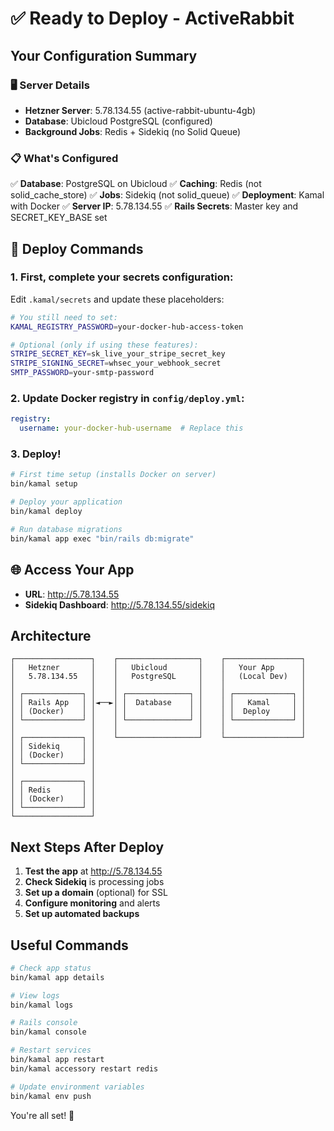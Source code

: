 # ✅ Ready to Deploy - ActiveRabbit

## Your Configuration Summary

### 🖥️ Server Details
- **Hetzner Server**: 5.78.134.55 (active-rabbit-ubuntu-4gb)
- **Database**: Ubicloud PostgreSQL (configured)
- **Background Jobs**: Redis + Sidekiq (no Solid Queue)

### 📋 What's Configured

✅ **Database**: PostgreSQL on Ubicloud
✅ **Caching**: Redis (not solid_cache_store)
✅ **Jobs**: Sidekiq (not solid_queue)
✅ **Deployment**: Kamal with Docker
✅ **Server IP**: 5.78.134.55
✅ **Rails Secrets**: Master key and SECRET_KEY_BASE set

## 🚀 Deploy Commands

### 1. First, complete your secrets configuration:

Edit `.kamal/secrets` and update these placeholders:

```bash
# You still need to set:
KAMAL_REGISTRY_PASSWORD=your-docker-hub-access-token

# Optional (only if using these features):
STRIPE_SECRET_KEY=sk_live_your_stripe_secret_key
STRIPE_SIGNING_SECRET=whsec_your_webhook_secret
SMTP_PASSWORD=your-smtp-password
```

### 2. Update Docker registry in `config/deploy.yml`:

```yaml
registry:
  username: your-docker-hub-username  # Replace this
```

### 3. Deploy!

```bash
# First time setup (installs Docker on server)
bin/kamal setup

# Deploy your application
bin/kamal deploy

# Run database migrations
bin/kamal app exec "bin/rails db:migrate"
```

## 🌐 Access Your App

- **URL**: http://5.78.134.55
- **Sidekiq Dashboard**: http://5.78.134.55/sidekiq

## Architecture

```
┌─────────────────┐    ┌──────────────────┐    ┌─────────────────┐
│   Hetzner       │    │   Ubicloud       │    │   Your App      │
│   5.78.134.55   │    │   PostgreSQL     │    │   (Local Dev)   │
│                 │    │                  │    │                 │
│ ┌─────────────┐ │    │ ┌──────────────┐ │    │ ┌─────────────┐ │
│ │ Rails App   │ │◄──►│ │  Database    │ │    │ │   Kamal     │ │
│ │ (Docker)    │ │    │ │              │ │    │ │  Deploy     │ │
│ └─────────────┘ │    │ └──────────────┘ │    │ └─────────────┘ │
│                 │    │                  │    │                 │
│ ┌─────────────┐ │    └──────────────────┘    └─────────────────┘
│ │ Sidekiq     │ │
│ │ (Docker)    │ │
│ └─────────────┘ │
│                 │
│ ┌─────────────┐ │
│ │ Redis       │ │
│ │ (Docker)    │ │
│ └─────────────┘ │
└─────────────────┘
```

## Next Steps After Deploy

1. **Test the app** at http://5.78.134.55
2. **Check Sidekiq** is processing jobs
3. **Set up a domain** (optional) for SSL
4. **Configure monitoring** and alerts
5. **Set up automated backups**

## Useful Commands

```bash
# Check app status
bin/kamal app details

# View logs
bin/kamal logs

# Rails console
bin/kamal console

# Restart services
bin/kamal app restart
bin/kamal accessory restart redis

# Update environment variables
bin/kamal env push
```

You're all set! 🎉
